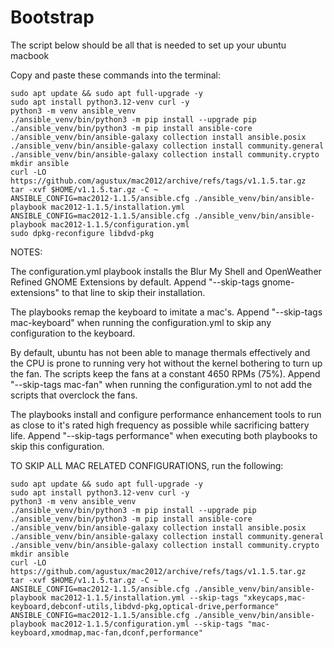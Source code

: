 # Bootstrap
The script below should be all that is needed to set up your ubuntu macbook

Copy and paste these commands into the terminal:
```
sudo apt update && sudo apt full-upgrade -y
sudo apt install python3.12-venv curl -y
python3 -m venv ansible_venv
./ansible_venv/bin/python3 -m pip install --upgrade pip
./ansible_venv/bin/python3 -m pip install ansible-core
./ansible_venv/bin/ansible-galaxy collection install ansible.posix
./ansible_venv/bin/ansible-galaxy collection install community.general
./ansible_venv/bin/ansible-galaxy collection install community.crypto
mkdir ansible
curl -LO https://github.com/agustux/mac2012/archive/refs/tags/v1.1.5.tar.gz
tar -xvf $HOME/v1.1.5.tar.gz -C ~
ANSIBLE_CONFIG=mac2012-1.1.5/ansible.cfg ./ansible_venv/bin/ansible-playbook mac2012-1.1.5/installation.yml
ANSIBLE_CONFIG=mac2012-1.1.5/ansible.cfg ./ansible_venv/bin/ansible-playbook mac2012-1.1.5/configuration.yml
sudo dpkg-reconfigure libdvd-pkg
```

NOTES:

The configuration.yml playbook installs the Blur My Shell and OpenWeather Refined GNOME Extensions by default. Append "--skip-tags gnome-extensions" to that line to skip their installation.

The playbooks remap the keyboard to imitate a mac's. Append "--skip-tags mac-keyboard" when running the configuration.yml to skip any configuration to the keyboard.

By default, ubuntu has not been able to manage thermals effectively and the CPU is prone to running very hot without the kernel bothering to turn up the fan. The scripts keep the fans at a constant 4650 RPMs (75%). Append "--skip-tags mac-fan" when running the configuration.yml to not add the scripts that overclock the fans.

The playbooks install and configure performance enhancement tools to run as close to it's rated high frequency as possible while sacrificing battery life. Append "--skip-tags performance" when executing both playbooks to skip this configuration.

TO SKIP ALL MAC RELATED CONFIGURATIONS, run the following:
```
sudo apt update && sudo apt full-upgrade -y
sudo apt install python3.12-venv curl -y
python3 -m venv ansible_venv
./ansible_venv/bin/python3 -m pip install --upgrade pip
./ansible_venv/bin/python3 -m pip install ansible-core
./ansible_venv/bin/ansible-galaxy collection install ansible.posix
./ansible_venv/bin/ansible-galaxy collection install community.general
./ansible_venv/bin/ansible-galaxy collection install community.crypto
mkdir ansible
curl -LO https://github.com/agustux/mac2012/archive/refs/tags/v1.1.5.tar.gz
tar -xvf $HOME/v1.1.5.tar.gz -C ~
ANSIBLE_CONFIG=mac2012-1.1.5/ansible.cfg ./ansible_venv/bin/ansible-playbook mac2012-1.1.5/installation.yml --skip-tags "xkeycaps,mac-keyboard,debconf-utils,libdvd-pkg,optical-drive,performance"
ANSIBLE_CONFIG=mac2012-1.1.5/ansible.cfg ./ansible_venv/bin/ansible-playbook mac2012-1.1.5/configuration.yml --skip-tags "mac-keyboard,xmodmap,mac-fan,dconf,performance"
```
